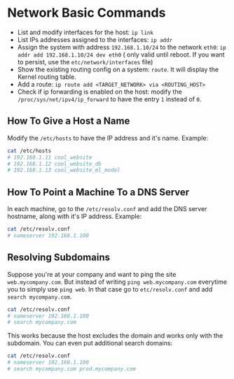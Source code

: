 # Network Basic Commands

- List and modify interfaces for the host: `ip link`
- List IPs addresses assigned to the interfaces: `ip addr`
- Assign the system with address `192.168.1.10/24`
to the network `eth0`: `ip addr add 192.168.1.10/24 dev eth0` (
only valid until reboot. If you want to persist, use the
`etc/network/interfaces` file)
- Show the existing routing config on a system: `route`.
It will display the Kernel routing table.
- Add a route: `ip route add <TARGET_NETWORK> via <ROUTING_HOST>`
- Check if ip forwarding is enabled on the host: modify the
`/proc/sys/net/ipv4/ip_forward` to have the entry `1` instead of `0`.

## How To Give a Host a Name

Modify the `/etc/hosts` to have the IP address and it's name. Example:

```bash
cat /etc/hosts
# 192.168.1.11 cool_website
# 192.168.1.12 cool_website_db
# 192.168.1.13 cool_website_ml_model
```

## How To Point a Machine To a DNS Server

In each machine, go to the `/etc/resolv.conf` and add the
DNS server hostname, along with it's IP address. Example:

```bash
cat /etc/resolv.conf
# nameserver 192.168.1.100
```

## Resolving Subdomains

Suppose you're at your company and want to ping the site
`web.mycompany.com`. But instead of writing `ping web.mycompany.com`
everytime you to simply use `ping web`. In that case go to
`etc/resolv.conf` and add `search mycompany.com`.

```bash
cat /etc/resolv.conf
# nameserver 192.168.1.100
# search mycompany.com
```

This works because the host excludes the domain and works
only with the subdomain. You can even put additional search domains:

```bash
cat /etc/resolv.conf
# nameserver 192.168.1.100
# search mycompany.com prod.mycompany.com
```
